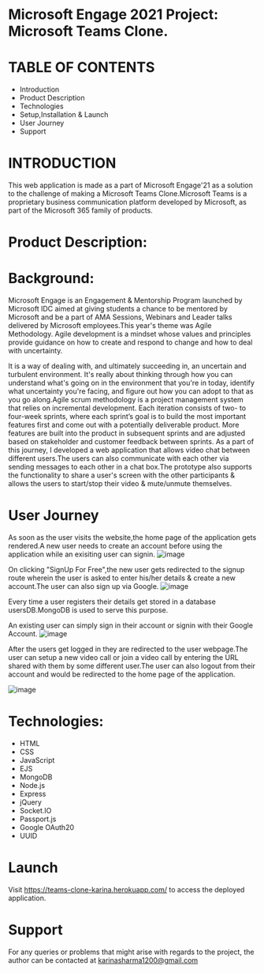# Microsoft Engage 2021 Project: Microsoft Teams Clone.
# TABLE OF CONTENTS
- Introduction
- Product Description
- Technologies
- Setup,Installation & Launch
- User Journey
- Support
# INTRODUCTION
This web application is made as a part of Microsoft Engage'21 as a solution to the challenge of making a Microsoft Teams Clone.Microsoft Teams is a proprietary business communication platform developed by Microsoft, as part of the Microsoft 365 family of products.

# Product Description:

# Background:
Microsoft Engage is an Engagement & Mentorship Program launched by Microsoft IDC aimed at giving students a chance to be mentored by Microsoft and be a part of AMA Sessions, Webinars and Leader talks delivered by Microsoft employees.This year's theme was Agile Methodology.
Agile development is a mindset whose values and principles provide guidance on how to create and respond to change and how to deal with uncertainty.

It is a way of dealing with, and ultimately succeeding in, an uncertain and turbulent environment. It's really about thinking through how you can understand what's going on in the environment that you're in today, identify what uncertainty you're facing, and figure out how you can adopt to that as you go along.Agile scrum methodology is a project management system that relies on incremental development. Each iteration consists of two- to four-week sprints, where each sprint’s goal is to build the most important features first and come out with a potentially deliverable product. More features are built into the product in subsequent sprints and are adjusted based on stakeholder and customer feedback between sprints.
As a part of this journey, I developed a web application that allows video chat between different users.The users can also communicate with each other via sending messages to each other in a chat box.The prototype also supports the functionality to share a user's screen with the other participants & allows the users to start/stop their video & mute/unmute themselves.

# User Journey
As soon as the user visits the website,the home page of the application gets rendered.A new user needs to create an account before using the application while an exisiting user can signin.
![image](https://user-images.githubusercontent.com/68894444/125161896-9f63c700-e1a2-11eb-8bff-bbb337d63f4f.png)

On clicking "SignUp For Free",the new user gets redirected to the signup route wherein the user is asked to enter his/her details & create a new account.The user can also sign up via Google.
![image](https://user-images.githubusercontent.com/68894444/125162098-bb1b9d00-e1a3-11eb-87ce-dcfc14fe9c9f.png)

Every time a user registers their details get stored in a database usersDB.MongoDB is used to serve this purpose.

An existing user can simply sign in their account or signin with their Google Account.
![image](https://user-images.githubusercontent.com/68894444/125162292-9aa01280-e1a4-11eb-863a-26e83c6209d4.png)

After the users get logged in they are redirected to the user webpage.The user can setup a new video call or join a video call by entering the URL shared with them by some different user.The user can also logout from their account and would be redirected to the home page of the application.

![image](https://user-images.githubusercontent.com/68894444/125162395-316ccf00-e1a5-11eb-80cd-8270ad0fefb7.png)




# Technologies:
- HTML
- CSS
- JavaScript
- EJS
- MongoDB
- Node.js
- Express
- jQuery
- Socket.IO
- Passport.js
- Google OAuth20
- UUID

# Launch
Visit https://teams-clone-karina.herokuapp.com/ to access the deployed application.

# Support
For any queries or problems that might arise with regards to the project, the author can be contacted at karinasharma1200@gmail.com
